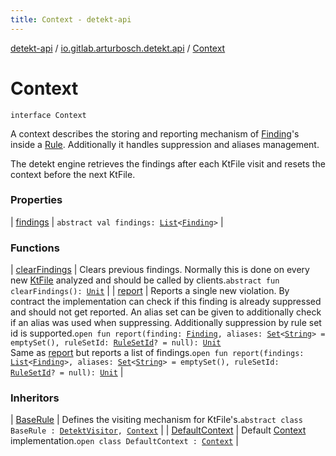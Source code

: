 ```yaml
---
title: Context - detekt-api
---
```


[detekt-api](../../index.html) / [io.gitlab.arturbosch.detekt.api](../index.html) / [Context](./index.html)

# Context

`interface Context`

A context describes the storing and reporting mechanism of [Finding](../-finding/index.html)'s inside a [Rule](../-rule/index.html).
Additionally it handles suppression and aliases management.

The detekt engine retrieves the findings after each KtFile visit and resets the context
before the next KtFile.

### Properties

| [findings](findings.html) | `abstract val findings: `[`List`](https://kotlinlang.org/api/latest/jvm/stdlib/kotlin.collections/-list/index.html)`<`[`Finding`](../-finding/index.html)`>` |

### Functions

| [clearFindings](clear-findings.html) | Clears previous findings. Normally this is done on every new [KtFile](#) analyzed and should be called by clients.`abstract fun clearFindings(): `[`Unit`](https://kotlinlang.org/api/latest/jvm/stdlib/kotlin/-unit/index.html) |
| [report](report.html) | Reports a single new violation. By contract the implementation can check if this finding is already suppressed and should not get reported. An alias set can be given to additionally check if an alias was used when suppressing. Additionally suppression by rule set id is supported.`open fun report(finding: `[`Finding`](../-finding/index.html)`, aliases: `[`Set`](https://kotlinlang.org/api/latest/jvm/stdlib/kotlin.collections/-set/index.html)`<`[`String`](https://kotlinlang.org/api/latest/jvm/stdlib/kotlin/-string/index.html)`> = emptySet(), ruleSetId: `[`RuleSetId`](../-rule-set-id.html)`? = null): `[`Unit`](https://kotlinlang.org/api/latest/jvm/stdlib/kotlin/-unit/index.html)<br>Same as [report](report.html) but reports a list of findings.`open fun report(findings: `[`List`](https://kotlinlang.org/api/latest/jvm/stdlib/kotlin.collections/-list/index.html)`<`[`Finding`](../-finding/index.html)`>, aliases: `[`Set`](https://kotlinlang.org/api/latest/jvm/stdlib/kotlin.collections/-set/index.html)`<`[`String`](https://kotlinlang.org/api/latest/jvm/stdlib/kotlin/-string/index.html)`> = emptySet(), ruleSetId: `[`RuleSetId`](../-rule-set-id.html)`? = null): `[`Unit`](https://kotlinlang.org/api/latest/jvm/stdlib/kotlin/-unit/index.html) |

### Inheritors

| [BaseRule](../../io.gitlab.arturbosch.detekt.api.internal/-base-rule/index.html) | Defines the visiting mechanism for KtFile's.`abstract class BaseRule : `[`DetektVisitor`](../-detekt-visitor/index.html)`, `[`Context`](./index.html) |
| [DefaultContext](../-default-context/index.html) | Default [Context](./index.html) implementation.`open class DefaultContext : `[`Context`](./index.html) |

